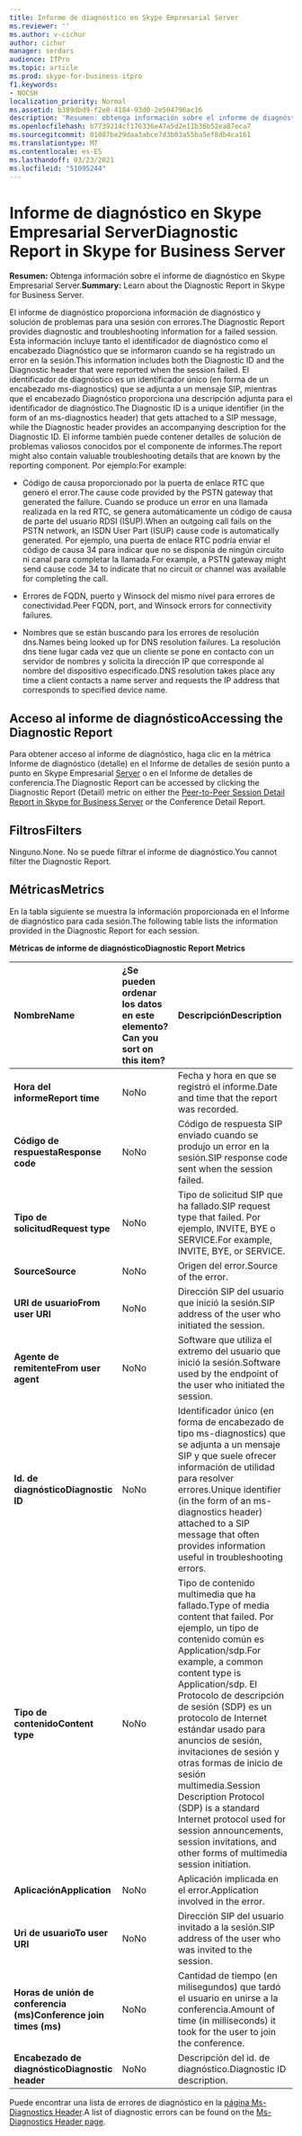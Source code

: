```yaml
---
title: Informe de diagnóstico en Skype Empresarial Server
ms.reviewer: ''
ms.author: v-cichur
author: cichur
manager: serdars
audience: ITPro
ms.topic: article
ms.prod: skype-for-business-itpro
f1.keywords:
- NOCSH
localization_priority: Normal
ms.assetid: b389dbd9-f2e8-4184-93d0-2e504796ac16
description: 'Resumen: obtenga información sobre el informe de diagnóstico en Skype Empresarial Server.'
ms.openlocfilehash: b7739214cf176336e47a5d2e11b36b52ea87eca7
ms.sourcegitcommit: 01087be29daa3abce7d3b03a55ba5ef8db4ca161
ms.translationtype: MT
ms.contentlocale: es-ES
ms.lasthandoff: 03/23/2021
ms.locfileid: "51095244"
---
```

# <a name="diagnostic-report-in-skype-for-business-server"></a><span data-ttu-id="8a614-103">Informe de diagnóstico en Skype Empresarial Server</span><span class="sxs-lookup"><span data-stu-id="8a614-103">Diagnostic Report in Skype for Business Server</span></span>
 
<span data-ttu-id="8a614-104">**Resumen:** Obtenga información sobre el informe de diagnóstico en Skype Empresarial Server.</span><span class="sxs-lookup"><span data-stu-id="8a614-104">**Summary:** Learn about the Diagnostic Report in Skype for Business Server.</span></span>
  
<span data-ttu-id="8a614-105">El informe de diagnóstico proporciona información de diagnóstico y solución de problemas para una sesión con errores.</span><span class="sxs-lookup"><span data-stu-id="8a614-105">The Diagnostic Report provides diagnostic and troubleshooting information for a failed session.</span></span> <span data-ttu-id="8a614-106">Esta información incluye tanto el identificador de diagnóstico como el encabezado Diagnóstico que se informaron cuando se ha registrado un error en la sesión.</span><span class="sxs-lookup"><span data-stu-id="8a614-106">This information includes both the Diagnostic ID and the Diagnostic header that were reported when the session failed.</span></span> <span data-ttu-id="8a614-107">El identificador de diagnóstico es un identificador único (en forma de un encabezado ms-diagnostics) que se adjunta a un mensaje SIP, mientras que el encabezado Diagnóstico proporciona una descripción adjunta para el identificador de diagnóstico.</span><span class="sxs-lookup"><span data-stu-id="8a614-107">The Diagnostic ID is a unique identifier (in the form of an ms-diagnostics header) that gets attached to a SIP message, while the Diagnostic header provides an accompanying description for the Diagnostic ID.</span></span> <span data-ttu-id="8a614-108">El informe también puede contener detalles de solución de problemas valiosos conocidos por el componente de informes.</span><span class="sxs-lookup"><span data-stu-id="8a614-108">The report might also contain valuable troubleshooting details that are known by the reporting component.</span></span> <span data-ttu-id="8a614-109">Por ejemplo:</span><span class="sxs-lookup"><span data-stu-id="8a614-109">For example:</span></span>
  
- <span data-ttu-id="8a614-110">Código de causa proporcionado por la puerta de enlace RTC que generó el error.</span><span class="sxs-lookup"><span data-stu-id="8a614-110">The cause code provided by the PSTN gateway that generated the failure.</span></span> <span data-ttu-id="8a614-111">Cuando se produce un error en una llamada realizada en la red RTC, se genera automáticamente un código de causa de parte del usuario RDSI (ISUP).</span><span class="sxs-lookup"><span data-stu-id="8a614-111">When an outgoing call fails on the PSTN network, an ISDN User Part (ISUP) cause code is automatically generated.</span></span> <span data-ttu-id="8a614-112">Por ejemplo, una puerta de enlace RTC podría enviar el código de causa 34 para indicar que no se disponía de ningún circuito ni canal para completar la llamada.</span><span class="sxs-lookup"><span data-stu-id="8a614-112">For example, a PSTN gateway might send cause code 34 to indicate that no circuit or channel was available for completing the call.</span></span>
    
- <span data-ttu-id="8a614-113">Errores de FQDN, puerto y Winsock del mismo nivel para errores de conectividad.</span><span class="sxs-lookup"><span data-stu-id="8a614-113">Peer FQDN, port, and Winsock errors for connectivity failures.</span></span>
    
- <span data-ttu-id="8a614-114">Nombres que se están buscando para los errores de resolución dns.</span><span class="sxs-lookup"><span data-stu-id="8a614-114">Names being looked up for DNS resolution failures.</span></span> <span data-ttu-id="8a614-115">La resolución dns tiene lugar cada vez que un cliente se pone en contacto con un servidor de nombres y solicita la dirección IP que corresponde al nombre del dispositivo especificado.</span><span class="sxs-lookup"><span data-stu-id="8a614-115">DNS resolution takes place any time a client contacts a name server and requests the IP address that corresponds to specified device name.</span></span>
    
## <a name="accessing-the-diagnostic-report"></a><span data-ttu-id="8a614-116">Acceso al informe de diagnóstico</span><span class="sxs-lookup"><span data-stu-id="8a614-116">Accessing the Diagnostic Report</span></span>

<span data-ttu-id="8a614-117">Para obtener acceso al informe de diagnóstico, haga clic en la métrica Informe de diagnóstico (detalle) en el Informe de detalles de sesión punto a punto en Skype Empresarial [Server](peer-to-peer-session-detail-report.md) o en el Informe de detalles de conferencia.</span><span class="sxs-lookup"><span data-stu-id="8a614-117">The Diagnostic Report can be accessed by clicking the Diagnostic Report (Detail) metric on either the [Peer-to-Peer Session Detail Report in Skype for Business Server](peer-to-peer-session-detail-report.md) or the Conference Detail Report.</span></span>
  
## <a name="filters"></a><span data-ttu-id="8a614-118">Filtros</span><span class="sxs-lookup"><span data-stu-id="8a614-118">Filters</span></span>

<span data-ttu-id="8a614-119">Ninguno.</span><span class="sxs-lookup"><span data-stu-id="8a614-119">None.</span></span> <span data-ttu-id="8a614-120">No se puede filtrar el informe de diagnóstico.</span><span class="sxs-lookup"><span data-stu-id="8a614-120">You cannot filter the Diagnostic Report.</span></span>
  
## <a name="metrics"></a><span data-ttu-id="8a614-121">Métricas</span><span class="sxs-lookup"><span data-stu-id="8a614-121">Metrics</span></span>

<span data-ttu-id="8a614-122">En la tabla siguiente se muestra la información proporcionada en el Informe de diagnóstico para cada sesión.</span><span class="sxs-lookup"><span data-stu-id="8a614-122">The following table lists the information provided in the Diagnostic Report for each session.</span></span>
  
<span data-ttu-id="8a614-123">**Métricas de informe de diagnóstico**</span><span class="sxs-lookup"><span data-stu-id="8a614-123">**Diagnostic Report Metrics**</span></span>

|<span data-ttu-id="8a614-124">**Nombre**</span><span class="sxs-lookup"><span data-stu-id="8a614-124">**Name**</span></span>|<span data-ttu-id="8a614-125">**¿Se pueden ordenar los datos en este elemento?**</span><span class="sxs-lookup"><span data-stu-id="8a614-125">**Can you sort on this item?**</span></span>|<span data-ttu-id="8a614-126">**Descripción**</span><span class="sxs-lookup"><span data-stu-id="8a614-126">**Description**</span></span>|
|:-----|:-----|:-----|
|<span data-ttu-id="8a614-127">**Hora del informe**</span><span class="sxs-lookup"><span data-stu-id="8a614-127">**Report time**</span></span> <br/> |<span data-ttu-id="8a614-128">No</span><span class="sxs-lookup"><span data-stu-id="8a614-128">No</span></span>  <br/> |<span data-ttu-id="8a614-129">Fecha y hora en que se registró el informe.</span><span class="sxs-lookup"><span data-stu-id="8a614-129">Date and time that the report was recorded.</span></span>  <br/> |
|<span data-ttu-id="8a614-130">**Código de respuesta**</span><span class="sxs-lookup"><span data-stu-id="8a614-130">**Response code**</span></span> <br/> |<span data-ttu-id="8a614-131">No</span><span class="sxs-lookup"><span data-stu-id="8a614-131">No</span></span>  <br/> |<span data-ttu-id="8a614-132">Código de respuesta SIP enviado cuando se produjo un error en la sesión.</span><span class="sxs-lookup"><span data-stu-id="8a614-132">SIP response code sent when the session failed.</span></span>  <br/> |
|<span data-ttu-id="8a614-133">**Tipo de solicitud**</span><span class="sxs-lookup"><span data-stu-id="8a614-133">**Request type**</span></span> <br/> |<span data-ttu-id="8a614-134">No</span><span class="sxs-lookup"><span data-stu-id="8a614-134">No</span></span>  <br/> |<span data-ttu-id="8a614-135">Tipo de solicitud SIP que ha fallado.</span><span class="sxs-lookup"><span data-stu-id="8a614-135">SIP request type that failed.</span></span> <span data-ttu-id="8a614-136">Por ejemplo, INVITE, BYE o SERVICE.</span><span class="sxs-lookup"><span data-stu-id="8a614-136">For example, INVITE, BYE, or SERVICE.</span></span>  <br/> |
|<span data-ttu-id="8a614-137">**Source**</span><span class="sxs-lookup"><span data-stu-id="8a614-137">**Source**</span></span> <br/> |<span data-ttu-id="8a614-138">No</span><span class="sxs-lookup"><span data-stu-id="8a614-138">No</span></span>  <br/> |<span data-ttu-id="8a614-139">Origen del error.</span><span class="sxs-lookup"><span data-stu-id="8a614-139">Source of the error.</span></span>  <br/> |
|<span data-ttu-id="8a614-140">**URI de usuario**</span><span class="sxs-lookup"><span data-stu-id="8a614-140">**From user URI**</span></span> <br/> |<span data-ttu-id="8a614-141">No</span><span class="sxs-lookup"><span data-stu-id="8a614-141">No</span></span>  <br/> |<span data-ttu-id="8a614-142">Dirección SIP del usuario que inició la sesión.</span><span class="sxs-lookup"><span data-stu-id="8a614-142">SIP address of the user who initiated the session.</span></span>  <br/> |
|<span data-ttu-id="8a614-143">**Agente de remitente**</span><span class="sxs-lookup"><span data-stu-id="8a614-143">**From user agent**</span></span> <br/> |<span data-ttu-id="8a614-144">No</span><span class="sxs-lookup"><span data-stu-id="8a614-144">No</span></span>  <br/> |<span data-ttu-id="8a614-145">Software que utiliza el extremo del usuario que inició la sesión.</span><span class="sxs-lookup"><span data-stu-id="8a614-145">Software used by the endpoint of the user who initiated the session.</span></span>  <br/> |
|<span data-ttu-id="8a614-146">**Id. de diagnóstico**</span><span class="sxs-lookup"><span data-stu-id="8a614-146">**Diagnostic ID**</span></span> <br/> |<span data-ttu-id="8a614-147">No</span><span class="sxs-lookup"><span data-stu-id="8a614-147">No</span></span>  <br/> |<span data-ttu-id="8a614-148">Identificador único (en forma de encabezado de tipo ms-diagnostics) que se adjunta a un mensaje SIP y que suele ofrecer información de utilidad para resolver errores.</span><span class="sxs-lookup"><span data-stu-id="8a614-148">Unique identifier (in the form of an ms-diagnostics header) attached to a SIP message that often provides information useful in troubleshooting errors.</span></span>  <br/> |
|<span data-ttu-id="8a614-149">**Tipo de contenido**</span><span class="sxs-lookup"><span data-stu-id="8a614-149">**Content type**</span></span> <br/> |<span data-ttu-id="8a614-150">No</span><span class="sxs-lookup"><span data-stu-id="8a614-150">No</span></span>  <br/> |<span data-ttu-id="8a614-151">Tipo de contenido multimedia que ha fallado.</span><span class="sxs-lookup"><span data-stu-id="8a614-151">Type of media content that failed.</span></span> <span data-ttu-id="8a614-152">Por ejemplo, un tipo de contenido común es Application/sdp.</span><span class="sxs-lookup"><span data-stu-id="8a614-152">For example, a common content type is Application/sdp.</span></span> <span data-ttu-id="8a614-153">El Protocolo de descripción de sesión (SDP) es un protocolo de Internet estándar usado para anuncios de sesión, invitaciones de sesión y otras formas de inicio de sesión multimedia.</span><span class="sxs-lookup"><span data-stu-id="8a614-153">Session Description Protocol (SDP) is a standard Internet protocol used for session announcements, session invitations, and other forms of multimedia session initiation.</span></span>  <br/> |
|<span data-ttu-id="8a614-154">**Aplicación**</span><span class="sxs-lookup"><span data-stu-id="8a614-154">**Application**</span></span> <br/> |<span data-ttu-id="8a614-155">No</span><span class="sxs-lookup"><span data-stu-id="8a614-155">No</span></span>  <br/> |<span data-ttu-id="8a614-156">Aplicación implicada en el error.</span><span class="sxs-lookup"><span data-stu-id="8a614-156">Application involved in the error.</span></span>  <br/> |
|<span data-ttu-id="8a614-157">**Uri de usuario**</span><span class="sxs-lookup"><span data-stu-id="8a614-157">**To user URI**</span></span> <br/> |<span data-ttu-id="8a614-158">No</span><span class="sxs-lookup"><span data-stu-id="8a614-158">No</span></span>  <br/> |<span data-ttu-id="8a614-159">Dirección SIP del usuario invitado a la sesión.</span><span class="sxs-lookup"><span data-stu-id="8a614-159">SIP address of the user who was invited to the session.</span></span>  <br/> |
|<span data-ttu-id="8a614-160">**Horas de unión de conferencia (ms)**</span><span class="sxs-lookup"><span data-stu-id="8a614-160">**Conference join times (ms)**</span></span> <br/> |<span data-ttu-id="8a614-161">No</span><span class="sxs-lookup"><span data-stu-id="8a614-161">No</span></span>  <br/> |<span data-ttu-id="8a614-162">Cantidad de tiempo (en milisegundos) que tardó el usuario en unirse a la conferencia.</span><span class="sxs-lookup"><span data-stu-id="8a614-162">Amount of time (in milliseconds) it took for the user to join the conference.</span></span>  <br/> |
|<span data-ttu-id="8a614-163">**Encabezado de diagnóstico**</span><span class="sxs-lookup"><span data-stu-id="8a614-163">**Diagnostic header**</span></span> <br/> |<span data-ttu-id="8a614-164">No</span><span class="sxs-lookup"><span data-stu-id="8a614-164">No</span></span>  <br/> |<span data-ttu-id="8a614-165">Descripción del id. de diagnóstico.</span><span class="sxs-lookup"><span data-stu-id="8a614-165">Diagnostic ID description.</span></span>  <br/> |
   
<span data-ttu-id="8a614-166">Puede encontrar una lista de errores de diagnóstico en la [página Ms-Diagnostics Header](/openspecs/office_protocols/ms-ocer/f6787b39-0842-43ca-94a2-6afadda5f0a3).</span><span class="sxs-lookup"><span data-stu-id="8a614-166">A list of diagnostic errors can be found on the [Ms-Diagnostics Header page](/openspecs/office_protocols/ms-ocer/f6787b39-0842-43ca-94a2-6afadda5f0a3).</span></span>
